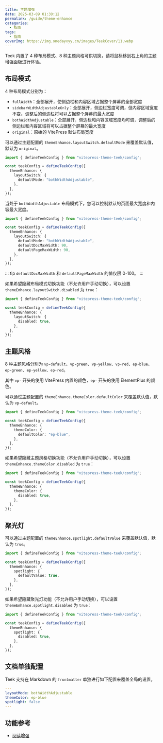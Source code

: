 ```yaml
---
title: 主题增强
date: 2025-03-09 01:30:12
permalink: /guide/theme-enhance
categories:
  - 指南
tags:
  - 指南
coverImg: https://img.onedayxyy.cn/images/TeekCover/11.webp
---
```


Teek 内置了 4 种布局模式、8 种主题风格可供切换，请将鼠标移到右上角的主题增强面板进行体验。

## 布局模式

4 种布局模式分别为：

- `fullWidth`：全部展开，使侧边栏和内容区域占据整个屏幕的全部宽度
- `sidebarWidthAdjustableOnly`：全部展开，侧边栏宽度可调，但内容区域宽度不变，调整后的侧边栏将可以占据整个屏幕的最大宽度
- `bothWidthAdjustable`：全部展开，侧边栏和内容区域宽度均可调，调整后的侧边栏和内容区域将可以占据整个屏幕的最大宽度
- `original`：原始的 VitePress 默认布局宽度

可以通过主题配置的 `themeEnhance.layoutSwitch.defaultMode` 来覆盖默认值，默认为 `original`。

```ts
import { defineTeekConfig } from "vitepress-theme-teek/config";

const teekConfig = defineTeekConfig({
  themeEnhance: {
    layoutSwitch: {
      defaultMode: "bothWidthAdjustable",
    },
  },
});
```

当处于 `bothWidthAdjustable` 布局模式下，您可以控制默认的页面最大宽度和内容最大宽度。

```ts
import { defineTeekConfig } from "vitepress-theme-teek/config";

const teekConfig = defineTeekConfig({
  themeEnhance: {
    layoutSwitch: {
      defaultMode: "bothWidthAdjustable",
      defaultDocMaxWidth: 90,
      defaultPageMaxWidth: 90,
    },
  },
});
```

::: tip
`defaultDocMaxWidth` 和 `defaultPageMaxWidth` 的值仅限 0-100。
:::

如果希望隐藏布局模式切换功能（不允许用户手动切换），可以设置 `themeEnhance.layoutSwitch.disabled` 为 `true`：

```ts
import { defineTeekConfig } from "vitepress-theme-teek/config";

const teekConfig = defineTeekConfig({
  themeEnhance: {
    layoutSwitch: {
      disabled: true,
    },
  },
});
```

## 主题风格

8 种主题风格分别为 `vp-default`、`vp-green`、`vp-yellow`、`vp-red`、`ep-blue`、`ep-green`、`ep-yellow`、`ep-red`。

其中 `vp-` 开头的使用 VitePress 内置的颜色，`ep-` 开头的使用 ElementPlus 的颜色。

可以通过主题配置的 `themeEnhance.themeColor.defaultColor` 来覆盖默认值，默认为 `vp-default`。

```ts
import { defineTeekConfig } from "vitepress-theme-teek/config";

const teekConfig = defineTeekConfig({
  themeEnhance: {
    themeColor: {
      defaultColor: "ep-blue",
    },
  },
});
```

如果希望隐藏主题风格切换功能（不允许用户手动切换），可以设置 `themeEnhance.themeColor.disabled` 为 `true`：

```ts
import { defineTeekConfig } from "vitepress-theme-teek/config";

const teekConfig = defineTeekConfig({
  themeEnhance: {
    themeColor: {
      disabled: true,
    },
  },
});
```

## 聚光灯 <Badge type="tip" text="v1.1.0" />

可以通过主题配置的 `themeEnhance.spotlight.defaultValue` 来覆盖默认值，默认为 `true`。

```ts
import { defineTeekConfig } from "vitepress-theme-teek/config";

const teekConfig = defineTeekConfig({
  themeEnhance: {
    spotlight: {
      defaultValue: true,
    },
  },
});
```

如果希望隐藏聚光灯功能（不允许用户手动切换），可以设置 `themeEnhance.spotlight.disabled` 为 `true`：

```ts
import { defineTeekConfig } from "vitepress-theme-teek/config";

const teekConfig = defineTeekConfig({
  themeEnhance: {
    spotlight: {
      disabled: true,
    },
  },
});
```

## 文档单独配置

Teek 支持在 Markdown 的 `frontmatter` 单独进行如下配置来覆盖全局的设置。

```yaml
---
layoutMode: bothWidthAdjustable
themeColor: ep-blue
spotlight: false
---
```

## 功能参考

- [阅读增强](https://github.com/nolebase/integrations/blob/main/packages/vitepress-plugin-enhanced-readabilities/README.md)
